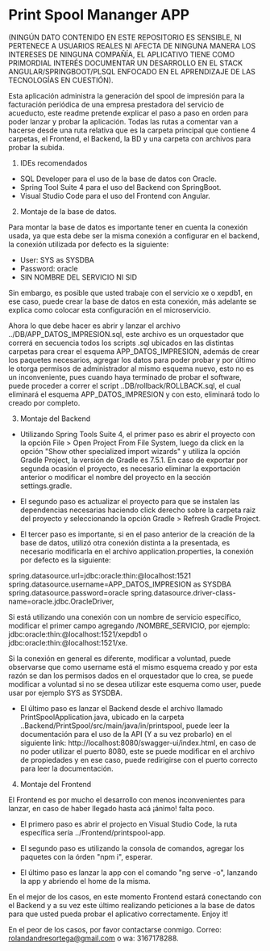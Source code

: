 # Print Spool Mananger APP

(NINGÚN DATO CONTENIDO EN ESTE REPOSITORIO ES SENSIBLE, NI PERTENECE A USUARIOS REALES NI AFECTA DE NINGUNA MANERA LOS INTERESES DE NINGUNA COMPAÑÍA, EL APLICATIVO TIENE COMO PRIMORDIAL INTERÉS DOCUMENTAR UN DESARROLLO EN EL STACK ANGULAR/SPRINGBOOT/PLSQL ENFOCADO EN EL APRENDIZAJE DE LAS TECNOLOGÍAS EN CUESTIÓN).

Esta aplicación administra la generación del spool de impresión para la facturación periódica de una empresa prestadora del servicio de acueducto, este readme pretende explicar el paso a paso en orden para poder lanzar y probar la aplicación. Todas las rutas a comentar van a hacerse desde una ruta relativa que es la carpeta principal que contiene 4 carpetas, el Frontend, el Backend, la BD y una carpeta con archivos para probar la subida.

1. IDEs recomendados 

- SQL Developer para el uso de la base de datos con Oracle.
- Spring Tool Suite 4 para el uso del Backend con SpringBoot.
- Visual Studio Code para el uso del Frontend con Angular.

2. Montaje de la base de datos.

Para montar la base de datos es importante tener en cuenta la conexión usada, ya que esta debe ser la misma conexión a configurar en el backend, la conexión utilizada por defecto es la siguiente:

- User: SYS as SYSDBA
- Password: oracle
- SIN NOMBRE DEL SERVICIO NI SID

Sin embargo, es posible que usted trabaje con el servicio xe o xepdb1, en ese caso, puede crear la base de datos en esta conexión, más adelante se explica como colocar esta configuración en el microservicio. 

Ahora lo que debe hacer es abrir y lanzar el archivo ../DB/APP_DATOS_IMPRESION.sql, este archivo es un orquestador que correrá en secuencia todos los scripts .sql ubicados en las distintas carpetas para crear el esquema APP_DATOS_IMPRESION, además de crear los paquetes necesarios, agregar los datos para poder probar y por último le otorga permisos de administrador al mismo esquema nuevo, esto no es un inconveniente, pues cuando haya terminado de probar el software, puede proceder a correr el script ..DB/rollback/ROLLBACK.sql, el cual eliminará el esquema APP_DATOS_IMPRESION y con esto, eliminará todo lo creado por completo.

3. Montaje del Backend

- Utilizando Spring Tools Suite 4, el primer paso es abrir el proyecto con la opción File > Open Project From File System, luego da click en la opción "Show other specialized import wizards" y utiliza la opción Gradle Project, la versión de Gradle es 7.5.1. En caso de exportar por segunda ocasión el proyecto, es necesario eliminar la exportación anterior o modificar el nombre del proyecto en la sección settings.gradle.

- El segundo paso es actualizar el proyecto para que se instalen las dependencias necesarias haciendo click derecho sobre la carpeta raiz del proyecto y seleccionando la opción Gradle > Refresh Gradle Project.

- El tercer paso es importante, si en el paso anterior de la creación de la base de datos, utilizó otra conexión distinta a la presentada, es necesario modificarla en el archivo application.properties, la conexión por defecto es la siguiente:

spring.datasource.url=jdbc:oracle:thin:@localhost:1521
spring.datasource.username=APP_DATOS_IMPRESION as SYSDBA
spring.datasource.password=oracle
spring.datasource.driver-class-name=oracle.jdbc.OracleDriver,

Si está utilizando una conexión con un nombre de servicio específico, modificar el primer campo agregando /NOMBRE_SERVICIO, por ejemplo:
jdbc:oracle:thin:@localhost:1521/xepdb1 o jdbc:oracle:thin:@localhost:1521/xe.

Si la conexión en general es diferente, modificar a voluntad, puede observarse que como username está el mismo esquema creado y por esta razón se dan los permisos dados en el orquestador que lo crea, se puede modificar a voluntad si no se desea utilizar este esquema como user, puede usar por ejemplo SYS as SYSDBA.

- El último paso es lanzar el Backend desde el archivo llamado PrintSpoolApplication.java, ubicado en la carpeta ..Backend/PrintSpool/src/main/java/in/printspool, puede leer la documentación para el uso de la API (Y a su vez probarlo) en el siguiente link:
http://localhost:8080/swagger-ui/index.html, en caso de no poder utilizar el puerto 8080, este se puede modificar en el archivo de propiedades y en ese caso, puede redirigirse con el puerto correcto para leer la documentación.

4. Montaje del Frontend

El Frontend es por mucho el desarrollo con menos inconvenientes para lanzar, en caso de haber llegado hasta acá ¡ánimo! falta poco.

- El primero paso es abrir el projecto en Visual Studio Code, la ruta específica sería ../Frontend/printspool-app.

- El segundo paso es utilizando la consola de comandos, agregar los paquetes con la órden "npm i", esperar.

- El último paso es lanzar la app con el comando "ng serve -o", lanzando la app y abriendo el home de la misma.

En el mejor de los casos, en este momento Frontend estará conectando con el Backend y a su vez este último realizando peticiones a la base de datos para que usted pueda probar el aplicativo correctamente. Enjoy it!

En el peor de los casos, por favor contactarse conmigo. Correo: rolandandresortega@gmail.com o wa: 3167178288.
